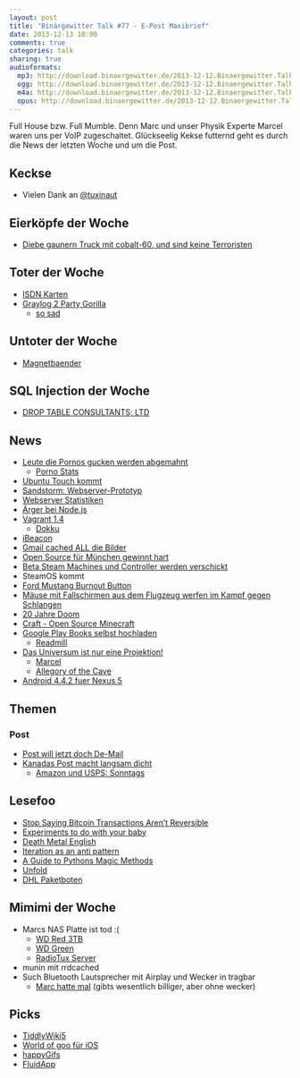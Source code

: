 ```yaml
---
layout: post
title: "Binärgewitter Talk #77 - E-Post Maxibrief"
date: 2013-12-13 10:00
comments: true
categories: talk
sharing: true
audioformats:
  mp3: http://download.binaergewitter.de/2013-12-12.Binaergewitter.Talk.77.mp3
  ogg: http://download.binaergewitter.de/2013-12-12.Binaergewitter.Talk.77.ogg
  m4a: http://download.binaergewitter.de/2013-12-12.Binaergewitter.Talk.77.m4a
  opus: http://download.binaergewitter.de/2013-12-12.Binaergewitter.Talk.77.opus
---
```

Full House bzw. Full Mumble. Denn Marc und unser Physik Experte Marcel waren uns per VoIP zugeschaltet. Glückseelig Kekse futternd geht es durch die News der letzten Woche und um die Post.

## Keckse
- Vielen Dank an [@tuxinaut](https://twitter.com/tuxinaut )

## Eierköpfe der Woche

- [Diebe gaunern Truck mit cobalt-60, und sind keine Terroristen]( http://www.washingtonpost.com/world/stolen-cobalt-60-found-in-mexico-curious-thieves-likely-doomed/2013/12/05/262ef990-5d66-11e3-8d24-31c016b976b2_story.html )

## Toter der Woche

- [ISDN Karten](http://www.heise.de/newsticker/meldung/AVM-beendet-Produktion-seines-ersten-ISDN-Profi-Controllers-2063970.html )
- [Graylog 2 Party Gorilla]( andreas-lehr.com/blog/wp-content/uploads/2011/12/graylog.png )
    * [so sad]( http://graylog2.org )

## Untoter der Woche

- [Magnetbaender]( http://www.heise.de/ix/meldung/Totgesagte-leben-laenger-Magnetbaender-sterben-noch-laengst-nicht-aus-2059211.html )

## SQL Injection der Woche

- [DROP TABLE CONSULTANTS; LTD]( http://opencorporates.com/companies/gb/08768324 )

## News

- [Leute die Pornos gucken werden abgemahnt]( http://www.gulli.com/news/22925-streaming-abmahnwelle-gericht-bewusst-getaeuscht-2013-12-10 )
    * [Porno Stats]( http://www.alexa.com/siteinfo/redtube.com )
- [Ubuntu Touch kommt](http://www.golem.de/news/ubuntu-touch-canonical-findet-ersten-hersteller-fuer-eigene-smartphones-1312-103310.html )
- [Sandstorm: Webserver-Prototyp]( http://www.heise.de/netze/meldung/Sandstorm-Webserver-Prototyp-schlaegt-etablierte-Konkurrenz-um-Laengen-2063812.html )
- [Webserver Statistiken](http://news.netcraft.com/archives/category/web-server-survey/ )
- [Ärger bei Node.js]( http://www.heise.de/developer/meldung/Zoff-in-der-Node-js-Community-2061617.html )
- [Vagrant 1.4]( http://www.vagrantup.com/blog/vagrant-1-4.html )
    * [Dokku]( https://github.com/progrium/dokku )
- [iBeacon]( http://www.tuaw.com/2013/12/04/ibeacons-will-deliver-location-based-access-to-newsstand-publica/ )
- [Gmail cached ALL die Bilder]( http://arstechnica.com/information-technology/2013/12/gmail-blows-up-e-mail-marketing-by-caching-all-images-on-google-servers/ )
- [Open Source für München gewinnt hart]( http://www.cio.co.uk/news/change-management/munich-open-source-completed-successfully/ )
- [Beta Steam Machines und Controller werden verschickt]( http://steamcommunity.com/groups/steamuniverse#announcements/detail/1930088300965516570 )
- SteamOS kommt
- [Ford Mustang Burnout Button]( http://www.motorauthority.com/news/1088999_2015-ford-mustangs-secret-feature-is-burnout-control-exclusive )
- [Mäuse mit Fallschirmen aus dem Flugzeug werfen im Kampf gegen Schlangen]( http://usnews.nbcnews.com/_news/2013/12/02/21724382-two-thousand-mice-dropped-on-guam-by-parachute-to-kill-snakes )
- [20 Jahre Doom](http://www.heise.de/newsticker/meldung/20-Jahre-Ballern-Happy-Birthday-Doom-2064533.html )
- [Craft - Open Source Minecraft]( https://github.com/fogleman/Craft )
- [Google Play Books selbst hochladen]( http://www.gulli.com/news/22953-google-play-update-ermoeglicht-hochladen-eigener-buecher-2013-12-12 )
    * [Readmill]( https://readmill.com/ )
- [Das Universum ist nur eine Projektion!]( http://www.nature.com/news/simulations-back-up-theory-that-universe-is-a-hologram-1.14328 )
   * [Marcel](https://twitter.com/xartas )
   * [Allegory of the Cave]( http://en.wikipedia.org/wiki/Allegory_of_the_Cave )
- [Android 4.4.2 fuer Nexus 5]( http://www.heise.de/newsticker/meldung/Android-4-4-2-Kleines-Update-fuer-Nexus-Geraete-2063426.html )

## Themen

### Post

* [Post will jetzt doch De-Mail](http://www.heise.de/newsticker/meldung/Bericht-Deutsche-Post-will-nun-auch-bei-De-Mail-einsteigen-2064609.html )
* [Kanadas Post macht langsam dicht](http://www.heise.de/newsticker/meldung/Kanada-E-Mail-macht-Briefpost-teurer-und-schlechter-2064900.html )
    - [Amazon und USPS: Sonntags]( http://blogs.wsj.com/digits/2013/11/25/a-peek-at-amazons-contract-with-the-postal-service/ )


## Lesefoo

- [Stop Saying Bitcoin Transactions Aren’t Reversible]( http://elidourado.com/blog/bitcoin-arbitration/ )
- [Experiments to do with your baby]( http://www.theatlantic.com/health/archive/2013/12/experiments-to-do-with-your-baby/280592/ )
- [Death Metal English]( http://www.invisibleoranges.com/2013/11/death-metal-english/ )
- [Iteration as an anti pattern]( http://robots.thoughtbot.com/iteration-as-an-anti-pattern/ )
- [A Guide to Pythons Magic Methods]( http://www.rafekettler.com/magicmethods.html )
- [Unfold]( http://rupl.github.io/unfold/ )
- [DHL Paketboten]( http://www.zeit.de/2013/50/dhl-paketboten )

## Mimimi der Woche

- Marcs NAS Platte ist tod :(
    - [WD Red 3TB](http://www.amazon.de/gp/product/B008JJLW4M/ref=as_li_ss_tl?ie=UTF8&camp=1638&creative=19454&creativeASIN=B008JJLW4M&linkCode=as2&tag=trektrip )
    - [WD Green](http://www.amazon.de/gp/product/B008YAHW6I/ref=as_li_ss_tl?ie=UTF8&camp=1638&creative=19454&creativeASIN=B008YAHW6I&linkCode=as2&tag=trektrip )
    - [RadioTux Server](http://radiotux.de )
- munin mit rrdcached
- Such Bluetooth Lautsprecher mit Airplay und Wecker in tragbar
    * [Marc hatte mal]( http://www.amazon.de/gp/product/B009T33K7E/ref=as_li_ss_tl?ie=UTF8&camp=1638&creative=19454&creativeASIN=B009T33K7E&linkCode=as2&tag=trektrip ) (gibts wesentlich billiger, aber ohne wecker)

## Picks

- [TiddlyWiki5](http://five.tiddlywiki.com/ )
- [World of goo für iOS]( https://itunes.apple.com/de/app/world-of-goo-hd/id401301276?l=en&mt=8 )
- [happyGifs]( http://happygifs.co/ )
- [FluidApp]( http://fluidapp.com/ )



